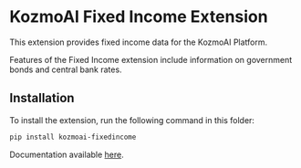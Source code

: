 # KozmoAI Fixed Income Extension

This extension provides fixed income data for the KozmoAI Platform.

Features of the Fixed Income extension include information on government bonds and central bank rates.

## Installation

To install the extension, run the following command in this folder:

```bash
pip install kozmoai-fixedincome
```

Documentation available [here](https://docs.kozmoai.co/platform/developer_guide/contributing).
